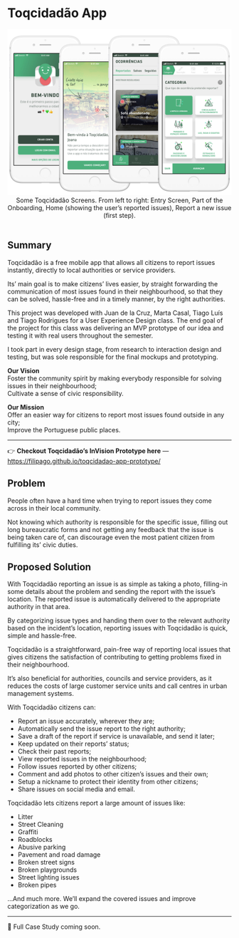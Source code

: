# Toqcidadão App

<p align="center">
<img src="https://github.com/FilipaGo/toqcidadao-app-prototype/raw/master/_images_readme/toqcidadao_comp-margin_compressed.jpg" alt="Four Toqcidadão Screens" width="1000">
Some Toqcidadão Screens. From left to right: Entry Screen, Part of the Onboarding, Home (showing the user’s reported issues), Report a new issue (first step).
<br></br>
</p>

## Summary

Toqcidadão is a free mobile app that allows all citizens to report issues instantly, directly to local authorities or service providers.

Its’ main goal is to make citizens’ lives easier, by straight forwarding the communication of most issues found in their neighbourhood, so that they can be solved, hassle-free and in a timely manner, by the right authorities.

This project was developed with Juan de la Cruz, Marta Casal, Tiago Luís and Tiago Rodrigues for a User Experience Design class. The end goal of the project for this class was delivering an MVP prototype of our idea and testing it with real users throughout the semester.

I took part in every design stage, from research to interaction design and testing, but was sole responsible for the final mockups and prototyping.

**Our Vision**</br>
Foster the community spirit by making everybody responsible for solving issues in their neighbourhood;</br>
Cultivate a sense of civic responsibility.

**Our Mission**</br>
Offer an easier way for citizens to report most issues found outside in any city;</br>
Improve the Portuguese public places.

***

👉 **Checkout Toqcidadão’s InVision Prototype here** — https://filipago.github.io/toqcidadao-app-prototype/

## Problem

People often have a hard time when trying to report issues they come across in their local community.

Not knowing which authority is responsible for the specific issue, filling out long bureaucratic forms and not getting any feedback that the issue is being taken care of, can discourage even the most patient citizen from fulfilling its’ civic duties.

## Proposed Solution

With Toqcidadão reporting an issue is as simple as taking a photo, filling-in some details about the problem and sending the report with the issue’s location. The reported issue is automatically delivered to the appropriate authority in that area.

By categorizing issue types and handing them over to the relevant authority based on the incident’s location, reporting issues with Toqcidadão is quick, simple and hassle-free.

Toqcidadão is a straightforward, pain-free way of reporting local issues that gives citizens the satisfaction of contributing to getting problems fixed in their neighbourhood.

It’s also beneficial for authorities, councils and service providers, as it reduces the costs of large customer service units and call centres in urban management systems.

With Toqcidadão citizens can:

* Report an issue accurately, wherever they are;
* Automatically send the issue report to the right authority;
* Save a draft of the report if service is unavailable, and send it later;
* Keep updated on their reports’ status;
* Check their past reports;
* View reported issues in the neighbourhood;
* Follow issues reported by other citizens;
* Comment and add photos to other citizen’s issues and their own;
* Setup a nickname to protect their identity from other citizens;
* Share issues on social media and email.

Toqcidadão lets citizens report a large amount of issues like:

* Litter
* Street Cleaning
* Graffiti
* Roadblocks
* Abusive parking
* Pavement and road damage
* Broken street signs
* Broken playgrounds
* Street lighting issues
* Broken pipes

…And much more. We’ll expand the covered issues and improve categorization as we go.

***

🚧 Full Case Study coming soon.

